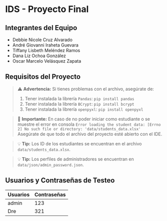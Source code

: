 # IDS - Proyecto Final

## Integrantes del Equipo

- Debbie Nicole Cruz Alvarado
- André Giovanni Iraheta Guevara
- Tiffany Lisbeth Meléndez Ramos
- Dana Liz Ochoa González
- Oscar Marcelo Velásquez Zapata

## Requisitos del Proyecto

> ⚠️ **Advertencia:** Si tienes problemas con el archivo, asegúrate de:
> 1. Tener instalada la librería `Pandas`: `pip install pandas`
> 2. Tener instalada la librería `BCrypt`: `pip install bcrypt`
> 3. Tener instalada la librería `openpyxl`: `pip install openpyxl`

> 🔴 **Importante:** En caso de no poder iniciar como estudiante o se muestre el error en consola
> `Error loading the student data: [Errno 2] No such file or directory: 'data/students_data.xlsx'`
> Asegúrate de que todo el archivo del proyecto esté abierto con el IDE.

> 💡 **Tip:** Los ID de los estudiantes se encuentran en el archivo `data/students_data.xlsx`.

> 💡 **Tip:** Los perfiles de administradores se encuentran en `data/json/admin_password.json`.

## Usuarios y Contraseñas de Testeo

| **Usuarios** | **Contraseñas** |
| ------------ | --------------- |
| admin        | 123             |
| Dre          | 321             |
